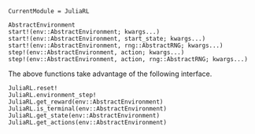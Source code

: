 
```@meta
CurrentModule = JuliaRL
```

```@docs
AbstractEnvironment
start!(env::AbstractEnvironment; kwargs...)
start!(env::AbstractEnvironment, start_state; kwargs...)
start!(env::AbstractEnvironment, rng::AbstractRNG; kwargs...)
step!(env::AbstractEnvironment, action; kwargs...)
step!(env::AbstractEnvironment, action, rng::AbstractRNG; kwargs...)
```

The above functions take advantage of the following interface.

```@docs
JuliaRL.reset!
JuliaRL.environment_step!
JuliaRL.get_reward(env::AbstractEnvironment)
JuliaRL.is_terminal(env::AbstractEnvironment)
JuliaRL.get_state(env::AbstractEnvironment)
JuliaRL.get_actions(env::AbstractEnvironment)
```

